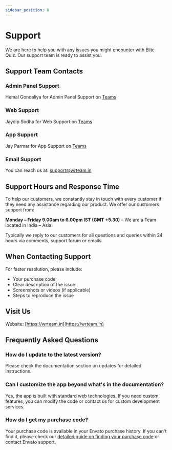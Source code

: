 ```yaml
---
sidebar_position: 8
---
```


# Support

We are here to help you with any issues you might encounter with Elite Quiz. Our support team is ready to assist you.

## Support Team Contacts

### Admin Panel Support

Hemal Gondaliya for Admin Panel Support on [Teams](https://teams.live.com/l/invite/FEAPvh1MHf8NYV3uAE)

### Web Support

Jaydip Sodha for Web Support on [Teams](https://teams.live.com/l/invite/FEAwXxMcrb86u2BHwE)

### App Support
Jay Parmar for App Support on [Teams](https://teams.live.com/l/invite/FEAJ7VEK0EAhWzZTQE)

### Email Support

You can reach us at: support@wrteam.in

## Support Hours and Response Time

To help our customers, we constantly stay in touch with every customer if they need any assistance regarding our product. We offer our customers support from:

**Monday – Friday 9.00am to 6.00pm IST (GMT +5.30)** – We are a Team located in India – Asia.

Typically we reply to our customers for all questions and queries within 24 hours via comments, support forum or emails.

## When Contacting Support

For faster resolution, please include:

- Your purchase code
- Clear description of the issue
- Screenshots or videos (if applicable)
- Steps to reproduce the issue

## Visit Us

Website: [https://wrteam.in](https://wrteam.in)

## Frequently Asked Questions

### How do I update to the latest version?

Please check the documentation section on updates for detailed instructions.

### Can I customize the app beyond what's in the documentation?

Yes, the app is built with standard web technologies. If you need custom features, you can modify the code or contact us for custom development services.

### How do I get my purchase code?

Your purchase code is available in your Envato purchase history. If you can't find it, please check our [detailed guide on finding your purchase code](https://help.market.envato.com/hc/en-us/articles/202822600-Where-Is-My-Purchase-Code) or contact Envato support.
